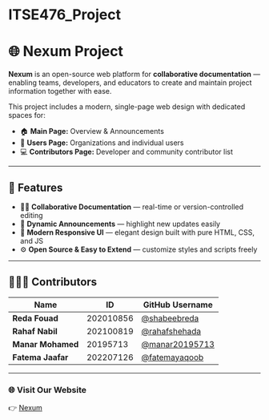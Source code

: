 # ITSE476_Project
# 🌐 Nexum Project

**Nexum** is an open-source web platform for **collaborative documentation** — enabling teams, developers, and educators to create and maintain project information together with ease.

This project includes a modern, single-page web design with dedicated spaces for:
- 🏠 **Main Page:** Overview & Announcements  
- 👥 **Users Page:** Organizations and individual users  
- 💻 **Contributors Page:** Developer and community contributor list  

---

## 🚀 Features

- 🧑‍💻 **Collaborative Documentation** — real-time or version-controlled editing  
- 📰 **Dynamic Announcements** — highlight new updates easily  
- 🎨 **Modern Responsive UI** — elegant design built with pure HTML, CSS, and JS  
- ⚙️ **Open Source & Easy to Extend** — customize styles and scripts freely  

---
## 🧑‍🤝‍🧑 Contributors

| Name | ID | GitHub Username |
|------|------------------|------|
|  **Reda Fouad** | 202010856 | [@shabeebreda](https://github.com/shabeebreda) |
|  **Rahaf Nabil** | 202100819 | [@rahafshehada](https://github.com/rahafshehada)  |
|  **Manar Mohamed** | 20195713 | [@manar20195713](https://github.com/manar20195713) |
|  **Fatema Jaafar** | 202207126 |  [@fatemayaqoob](https://github.com/fatemayaqoob) |
---

### 🌐 Visit Our Website  
👉 [Nexum](https://shabeebreda.github.io/ITSE476_Project/)






